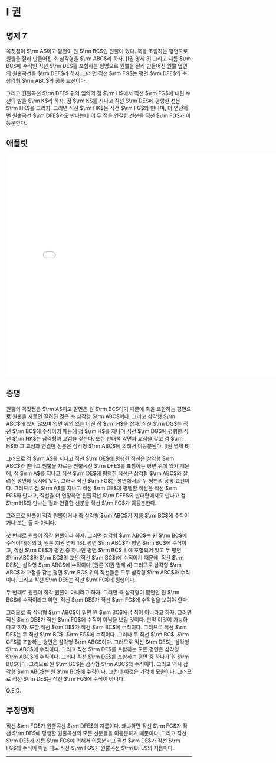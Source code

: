 # I 권

## 명제 7

꼭짓점이 $\rm A$이고 밑면이 원 $\rm BC$인 원뿔이 있다. 축을 초함하는 평면으로 원뿔을 잘라 만들어진 축 삼각형을 $\rm ABC$라 하자. [I권 명제 3] 그리고 지름 $\rm BC$에 수직인 직선 $\rm DE$를 포함하는 평명으로 원뿔을 잘라 만들어진 원뿔 옆면의 원뿔곡선을 $\rm DEF$라 하자. 그러면 직선 $\rm FG$는 평면 $\rm DFE$와 축 삼각형 $\rm ABC$의 공통 교선이다.

그리고 원뿔곡선 $\rm DFE$ 위의 임의의 점 $\rm H$에서 직선 $\rm FG$에 내린 수선의 발을 $\rm K$라 하자. 점 $\rm K$를 지나고 직선 $\rm DE$에 평행한 선분 $\rm HK$를 그리자. 그러면 직선 $\rm HK$는 직선 $\rm FG$와 만나며, 더 연장하면 원뿔곡선 $\rm DFE$와도 만나는데 이 두 점을 연결한 선분을 직선 $\rm FG$가 이등분한다.

## 애플릿

<iframe
src="/Book_I/GGB_Html/Prop_7_Book_I_Apollonius.html"
width="800"
height="600"
frameborder="0"
framespacing="0"
marginheight="0"
marginwidth="0"
scrolling="no"
vspace="0"></iframe>

## 증명

원뿔의 꼭짓점은 $\rm A$이고 밑면은 원 $\rm BC$이기 때문에 축을 포함하는 평면으로 원뿔을 자르면 잘려진 것은 축 삼각형 $\rm ABC$이다. 그리고 삼각형 $\rm ABC$에 있지 않으며 옆면 위의 있는 어떤 점 $\rm H$을 잡자. 직선 $\rm DG$는 직선 $\rm BC$에 수직이기 때문에 점 $\rm H$를 지나며 직선 $\rm DG$에 평행한 직선 $\rm HK$는 삼각형과 교점을 갖는다. 또한 반대쪽 옆면과 교점을 갖고 점 $\rm H$와 그 교점과 연결한 선분은 삼각형 $\rm ABC$에 의해서 이등분된다. [I권 명제 6]

그러므로 점 $\rm A$를 지나고 직선 $\rm DE$에 평행한 직선은 삼각형 $\rm ABC$와 만나고 원뿔을 자르는 원뿔곡선 $\rm DFE$를 포함하는 평면 위에 있기 때문에, 점 $\rm A$를 지나고 직선 $\rm DE$에 평행한 직선은 삼각형 $\rm ABC$와 잘려진 평면에 동시에 있다. 그러나 직선 $\rm FG$는 평면에서의 두 평면의 공통 교선이다. 그러므로 점 $\rm A$를 지나고 직선 $\rm DE$에 평행한 직선은 직선 $\rm FG$와 만나고, 직선을 더 연장하면 원뿔곡선 $\rm DFE$의 반대편에서도 만나고 점 $\rm H$와 만나는 점과 연결한 선분을 직선 $\rm FG$가 이등분한다.

그러므로 원뿔이 직각 원뿔이거나 축 삼각형 $\rm ABC$가 지름 $\rm BC$에 수직이거나 또는 둘 다 아니다.

첫 번째로 원뿔이 직각 원뿔이라 하자. 그러면 삼각형 $\rm ABC$는 원 $\rm BC$에 수직이다[정의 3, 원론 XI권 명제 18]. 평면 $\rm ABC$가 평면 $\rm BC$에 수직이고, 직선 $\rm DE$가 평면 중 하나인 평면 $\rm BC$ 위에 포함되어 있고 두 평면 $\rm ABC$와 $\rm BC$의 교선(직선 $\rm BC$)에 수직이기 때문에, 직선 $\rm DE$는 삼각형 $\rm ABC$에 수직이다.[원론 XI권 명제 4] 그러므로 삼각형 $\rm ABC$와 교점을 갖는 평면 $\rm BC$ 위의 직선들은 모두 삼각형 $\rm ABC$와 수직이다. 그리고 직선 $\rm DE$는 직선 $\rm FG$에 평행이다.

두 번째로 원뿔이 직각 원뿔이 아니라고 하자. 그러면 축 삼각형이 밑면인 원 $\rm BC$에 수직이라고 하면, 직선 $\rm DE$가 직선 $\rm FG$에 수직임을 보여야 한다.

그러므로 축 삼각형 $\rm ABC$이 밑면 원 $\rm BC$에 수직이 아니라고 하자. 그러면 직선 $\rm DE$가 직선 $\rm FG$에 수직이 아님을 보일 것이다. 만약 이것이 가능하다고 하자. 또한 직선 $\rm DE$가 직선 $\rm BC$에 수직이다. 그러므로 직선 $\rm DE$는 두 직선 $\rm BC$, $\rm FG$에 수직이다. 그러나 두 직선 $\rm BC$, $\rm GF$를 포함하는 평면은 삼각형 $\rm ABC$이다. 그러므로 직선 $\rm DE$는 삼각형 $\rm ABC$에 수직이다. 그리고 직선 $\rm DE$를 포함하는 모든 평면은 삼각형 $\rm ABC$에 수직이다. 그러나 직선 $\rm DE$를 포함하는 평면 중 하나가 원 $\rm BC$이다. 그러므로 원 $\rm BC$는 삼각형 $\rm ABC$와 수직이다. 그리고 역시 삼각형 $\rm ABC$는 원 $\rm BC$에 수직이다. 그런데 이것은 가정에 모순이다. 그러므로 직선 $\rm DE$는 직선 $\rm FG$에 수직이 아니다.

Q.E.D.

## 부정명제

직선 $\rm FG$가 원뿔곡선 $\rm DFE$의 지름이다. 왜냐하면 직선 $\rm FG$가 직선 $\rm DE$에 평행한 원뿔곡선의 모든 선분들을 이등분하기 때문이다. 그리고 직선 $\rm DE$가 지름 $\rm FG$에 의해서 이등분되고 직선 $\rm DE$가 직선 $\rm FG$와 수직이 아닐 때도 직선 $\rm FG$가 원뿔곡선 $\rm DFE$의 지름이다.

---
